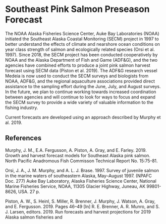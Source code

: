 # Southeast Pink Salmon Preseason Forecast
The NOAA Alaska Fisheries Science Center, Auke Bay Laboratories (NOAA) initiated the Southeast Alaska Coastal Monitoring (SECM) project in 1997 to better understand the effects of climate and nearshore ocean conditions on year class strength of salmon and ecologically related species (Orsi et al. 1997). Since 2018, the SECM project has been conducted cooperatively by NOAA and the Alaska Department of Fish and Game (ADF&G), and the two agencies have combined efforts to produce a joint pink salmon harvest forecast using SECM data (Piston et al. 2019). The ADF&G research vessel Medeia is now used to conduct the SECM surveys and biologists from NOAA, ADF&G, and the regional aquaculture associations provided direct assistance to the sampling effort during the June, July, and August surveys. In the future, we plan to continue working towards increased coordination between agencies and will continue to look for ways to focus and expand the SECM survey to provide a wide variety of valuable information to the fishing industry.

Current forecasts are developed using an approach described by Murphy et al. 2019.

## References
Murphy, J. M., E.A. Fergusson, A. Piston, A. Gray, and E. Farley. 2019. Growth and harvest forecast models for Southeast Alaska pink salmon. North Pacific Anadromous Fish Commisson Technical Report No. 15:75-81.

Orsi, J. A., J. M. Murphy, and A. L. J. Brase. 1997. Survey of juvenile salmon in the marine waters of southeastern Alaska, May–August 1997. (NPAFC Doc. 277) Auke Bay Laboratory, Alaska Fisheries Science Center, National Marine Fisheries Service, NOAA, 11305 Glacier Highway, Juneau, AK 99801-8626, USA. 27 p.

Piston, A. W., S. Heinl, S. Miller, R. Brenner, J. Murphy, J. Watson, A. Gray, and E. Fergusson. 2019. Pages 46–49 [In] R. E. Brenner, A. R. Munro, and S. J. Larsen, editors. 2019. Run forecasts and harvest projections for 2019 Alaska salmon fisheries and